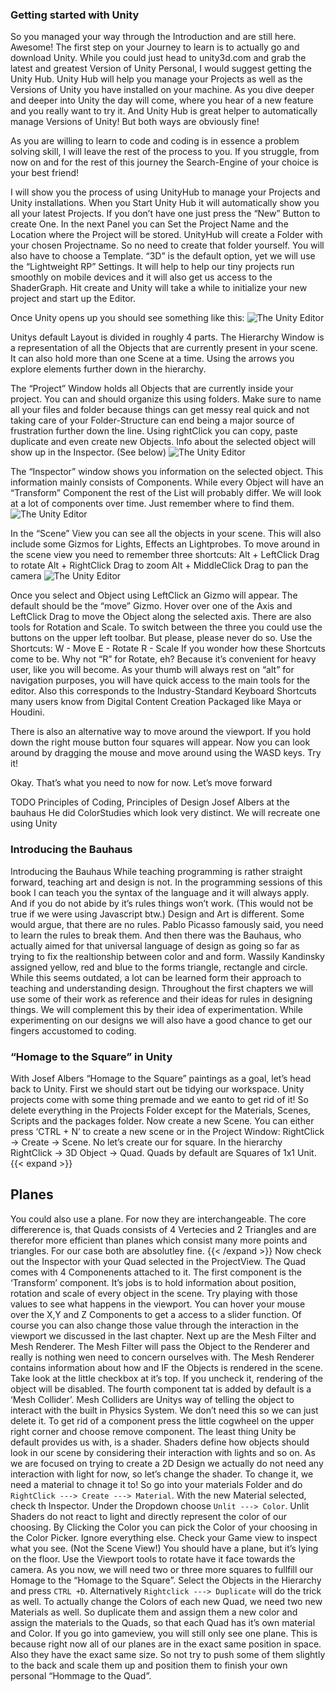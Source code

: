 
### Getting started with Unity
So you managed your way through the Introduction and are still here. Awesome!
The first step on your Journey to learn is to actually go and download Unity. While you could just head to unity3d.com and grab the latest and greatest Version of Unity Personal, I would suggest getting the Unity Hub. Unity Hub will help you manage your Projects as well as the Versions of Unity you have installed on your machine. As you dive deeper and deeper into Unity the day will come, where you hear of a new feature and you really want to try it. 
And Unity Hub is great helper to automatically manage Versions of Unity! But both ways are obviously fine!

As you are willing to learn to code and coding is in essence a problem solving skill, I will leave the rest of the process to you.
If you struggle, from now on and for the rest of this journey the Search-Engine of your choice is your best friend!


I will show you the process of using UnityHub to manage your Projects and Unity installations.
When you Start Unity Hub it will automatically show you all your latest Projects. If you don’t have one just press the “New” Button to create One. In the next Panel you can Set the Project Name and the Location where the Project will be stored. UnityHub will create a Folder with your chosen Projectname. So no need to create that folder yourself.
You will also have to choose a Template. “3D” is the default option, yet we will use the “Lightweight RP” Settings. It will help to help our tiny projects run smoothly on mobile devices and it will also get us access to the ShaderGraph. Hit create and Unity will take a while to initialize your new project and start up the Editor.

Once Unity opens up you should see something like this:
![The Unity Editor](/img/UnityEditor.jpg)

Unitys default Layout is divided in roughly 4 parts.
The Hierarchy Window is a representation of all the Objects that are currently present in your scene. It can  also hold more than one Scene at a time. Using the arrows you explore elements further down in the hierarchy.

The “Project” Window holds all Objects that are currently inside your project. You can and should organize this using folders. Make sure to name all your files and folder because things can get messy real quick and not taking care of your Folder-Structure can end being a major source of frustration further down the line. Using rightClick you can copy, paste duplicate and even create new Objects. Info about the selected object will show up in the Inspector. (See below)
![The Unity Editor](/img/UnityProject.jpg)


The “Inspector” window shows you information on the selected object. This information mainly consists of Components. While every Object will have an “Transform” Component the rest of the List will probably differ. We will look at a lot of components over time. Just remember where to find them.
![The Unity Editor](/img/UnityInspector.jpg)

In the “Scene” View you can see all the objects in your scene. This will also include some Gizmos for Lights, Effects an Lightprobes. To move around in the scene view you need to remember three shortcuts: 
Alt + LeftClick Drag to rotate
Alt + RightClick Drag to zoom
Alt + MiddleClick Drag to pan the camera
![The Unity Editor](/img/UnityScene.jpg)

Once you select and Object using LeftClick an Gizmo will appear. The default should be the “move” Gizmo. Hover over one of the Axis and LeftClick Drag to move the Object along the selected axis. There are also tools for Rotation and Scale. To switch between the three you could use the buttons on the upper left toolbar. But please, please never do so. Use the Shortcuts:
W - Move
E - Rotate
R - Scale
If you wonder how these Shortcuts come to be. Why not “R” for Rotate, eh? Because it’s convenient for heavy user, like you will become. As your thumb will always rest on “alt” for navigation purposes, you will have quick access to the main tools for the editor.
Also this corresponds to the Industry-Standard Keyboard Shortcuts many users know from Digital Content Creation Packaged like Maya or Houdini.

There is also an alternative way to move around the viewport. If you hold down the right mouse button four squares will appear. Now you can look around by dragging the mouse and move around using the WASD keys. Try it!

Okay. That’s what you need to now for now. Let’s move forward











TODO
Principles of Coding, Principles of Design
Josef Albers at the bauhaus
He did ColorStudies which look very distinct.
We will recreate one using Unity


### Introducing the Bauhaus
Introducing the Bauhaus
While teaching programming is rather straight forward, teaching art and design is not. In the  programming sessions of  this book I can teach you the syntax of the language and it will always apply. And if you do not abide by it’s rules things won’t work. (This would not be true if we were using Javascript btw.)
Design and Art is different. Some would argue, that there are no rules. Pablo Picasso famously said, you need to learn the rules to break them. And then there was the Bauhaus, who actually aimed for that universal language of design as going so far as trying to fix the realtionship between color and and form. Wassily Kandinsky assigned yellow, red and blue to the forms triangle, rectangle and circle. While this seems outdated, a lot can be learned form their approach to teaching and understanding design.
Throughout the first chapters we will use some of their work as reference and their ideas for rules in designing things. We will complement this by their idea of experimentation. While experimenting on our designs we will also have a good chance to get our fingers accustomed to coding. 




### “Homage to the Square” in Unity
With Josef Albers “Homage to the Square” paintings as a goal, let’s head back to Unity. First we should start out be tidying our workspace. Unity projects come with some thing premade and we eanto to get rid of it! So delete everything in the Projects Folder except for the Materials, Scenes, Scripts and the packages folder.
Now create a new Scene. You can either press ‘CTRL + N’ to create a new scene or in the Project Window: RightClick -> Create -> Scene.
No let’s create our for square. In the hierarchy RightClick -> 3D Object -> Quad. Quads by default are Squares of 1x1 Unit. 
{{< expand >}}
## Planes
You could also use a plane. For now they are interchangeable. The core 
differerence is, that Quads consists of 4 Vertecies and 2 Triangles and are therefor more efficient than planes which consist many more points and triangles. For our case both are absolutley fine.
{{< /expand >}}
Now check out the Inspector with your Quad selected in the ProjectView. The Quad comes with 4 Componenents attached to it. The first component is the ‘Transform’ component. It’s jobs is to hold information about position, rotation and scale of every object in the scene. Try playing with those values to see what happens in the viewport. You can hover your mouse over the X,Y and Z Components to get a access to a slider function. Of course you can also change those value through the interaction in the viewport we discussed in the last chapter.
Next up are the Mesh Filter and Mesh Renderer. The Mesh Filter will pass the Object to the Renderer and really is nothing wen need to concern ourselves with. The Mesh Renderer contains information about how and IF the Objects is rendered in the scene. Take look at the little checkbox at it’s top. If you uncheck it, rendering of the object will be disabled.
The fourth component tat is added by default is a ‘Mesh Collider’. Mesh Colliders are Unitys way of telling the object to interact with the built in Physics System. We don’t need this so we can just delete it. To get rid of a component press the little cogwheel on the upper right corner and choose remove component.
The least thing Unity be default provides us with, is a shader. Shaders define how objects should look in our scene by considering their interaction with lights and so on.
As we are focused on trying to create a 2D Design we actually do not need any interaction with light for now, so let’s change the shader. To change it, we need a material to chnage it to! So go into your materials Folder and do `RightClick ---> Create ---> Material`. With the new Material selected, check th Inspector. Under the Dropdown choose `Unlit ---> Color`. Unlit Shaders do not react to light and directly represent the color of our choosing. By Clicking the Color you can pick the Color of your choosing in the Color Picker. Ignore everything else.
Check your Game view to inspect what you see. (Not the Scene View!) You should have a plane, but it’s lying on the floor. Use the Viewport tools to rotate have it face towards the camera.
As you now, we will need two or three more squares to fullfill our Homage to the “Homage to the Square”. Select the Objects in the Hierarchy and press `CTRL +D`. Alternatively `Rightclick ---> Duplicate` will do the trick as well.
To actually change the Colors of each new Quad, we need two new Materials as well. So duplicate them and assign them a new color and assign the materials to the Quads, so that each Quad has it’s own material and Color.
If you go into gameview, you will still only see one plane. This is because right now all of our planes are in the exact same position in space. Also they have the exact same size. So not try to push some of them slightly to the back and scale them up and position them to finish your own personal “Hommage to the Quad”.


